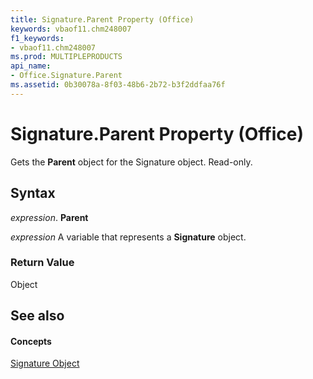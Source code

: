 ```yaml
---
title: Signature.Parent Property (Office)
keywords: vbaof11.chm248007
f1_keywords:
- vbaof11.chm248007
ms.prod: MULTIPLEPRODUCTS
api_name:
- Office.Signature.Parent
ms.assetid: 0b30078a-8f03-48b6-2b72-b3f2ddfaa76f
---
```



# Signature.Parent Property (Office)

Gets the  **Parent** object for the Signature object. Read-only.


## Syntax

 _expression_. **Parent**

 _expression_ A variable that represents a **Signature** object.


### Return Value

Object


## See also


#### Concepts


[Signature Object](signature-object-office.md)

